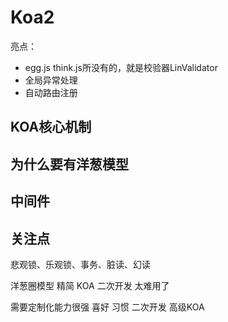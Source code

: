 # Koa2

亮点：
- egg.js think.js所没有的，就是校验器LinValidator
- 全局异常处理
- 自动路由注册

## KOA核心机制


## 为什么要有洋葱模型


## 中间件



## 关注点
悲观锁、乐观锁、事务、脏读、幻读

洋葱圈模型 精简 KOA 二次开发 太难用了

需要定制化能力很强  喜好  习惯 二次开发  高级KOA
